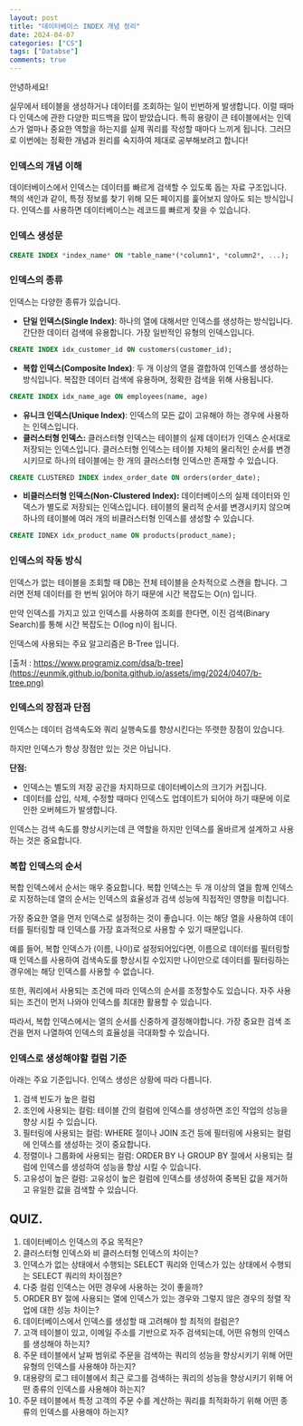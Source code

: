 ```yaml
---
layout: post
title: "데이터베이스 INDEX 개념 정리"
date: 2024-04-07
categories: ["CS"]
tags: ["Databse"]
comments: true
---
```



안녕하세요!

실무에서 테이블을 생성하거나 데이터를 조회하는 일이 빈번하게 발생합니다. 이럴 때마다 인덱스에 관한 다양한 피드백을 많이 받았습니다. 특히 용량이 큰 테이블에서는 인덱스가 얼마나 중요한 역할을 하는지를 실제 쿼리를 작성할 때마다 느끼게 됩니다. 그러므로 이번에는 정확한 개념과 원리를 숙지하여 제대로 공부해보려고 합니다!

### 인덱스의 개념 이해

데이터베이스에서 인덱스는 데이터를 빠르게 검색할 수 있도록 돕는 자료 구조입니다. 책의 색인과 같이, 특정 정보를 찾기 위해 모든 페이지를 훑어보지 않아도 되는 방식입니다. 인덱스를 사용하면 데이터베이스는 레코드를 빠르게 찾을 수 있습니다. 

### 인덱스 생성문

```sql
CREATE INDEX *index_name* ON *table_name*(*column1*, *column2*, ...);
```

### 인덱스의 종류

인덱스는 다양한 종류가 있습니다.

- **단일 인덱스(Single Index)**: 하나의 열에 대해서만 인덱스를 생성하는 방식입니다. 간단한 데이터 검색에 유용합니다. 가장 일반적인 유형의 인덱스입니다.

```sql
CREATE INDEX idx_customer_id ON customers(customer_id);
```

- **복합 인덱스(Composite Index)**: 두 개 이상의 열을 결합하여 인덱스를 생성하는 방식입니다. 복잡한 데이터 검색에 유용하며, 정확한 검색을 위해 사용됩니다.

```sql
CREATE INDEX idx_name_age ON employees(name, age)
```

- **유니크 인덱스(Unique Index)**: 인덱스의 모든 값이 고유해야 하는 경우에 사용하는 인덱스입니다.
- **클러스터형 인덱스:** 클러스터형 인덱스는 테이블의 실제 데이터가 인덱스 순서대로 저장되는 인덱스입니다. 클러스터형 인덱스는 테이블 자체의 물리적인 순서를 변경시키므로 하나의 테이블에는 한 개의 클러스터형 인덱스만 존재할 수 있습니다.

```sql
CREATE CLUSTERED INDEX index_order_date ON orders(order_date);
```

- **비클러스터형 인덱스(Non-Clustered Index):** 데이터베이스의 실제 데이터와 인덱스가 별도로 저장되는 인덱스입니다. 테이블의 물리적 순서를 변경시키지 않으며 하나의 테이블에 여러 개의 비클러스터형 인덱스를 생성할 수 있습니다.

```sql
CREATE IDNEX idx_product_name ON products(product_name); 
```

### 인덱스의 작동 방식

인덱스가 없는 테이블을 조회할 때 DB는 전체 테이블을 순차적으로 스캔을 합니다. 그러면 전체 데이터를 한 번씩 읽어야 하기 때문에 시간 복잡도는 O(n) 입니다.

만약 인덱스를 가지고 있고 인덱스를 사용하여 조회를 한다면, 이진 검색(Binary Search)를 통해 시간 복잡도는 O(log n)이 됩니다. 

인덱스에 사용되는 주요 알고리즘은 B-Tree 입니다. 

[출처 : https://www.programiz.com/dsa/b-tree](https://eunmik.github.io/bonita.github.io/assets/img/2024/0407/b-tree.png)



### 인덱스의 장점과 단점

인덱스는 데이터 검색속도와 쿼리 실행속도를 향상시킨다는 뚜렷한 장점이 있습니다. 

하지만 인덱스가 항상 장점만 있는 것은 아닙니다. 

**단점:** 

- 인덱스는 별도의 저장 공간을 차지하므로 데이터베이스의 크기가 커집니다.
- 데이터를 삽입, 삭제, 수정할 때마다 인덱스도 업데이트가 되어야 하기 때문에 이로 인한 오버헤드가 발생합니다.

인덱스는 검색 속도를 향상시키는데 큰 역할을 하지만 인덱스를 올바르게 설계하고 사용하는 것은 중요합니다. 

### 복합 인덱스의 순서

복합 인덱스에서 순서는 매우 중요합니다. 복합 인덱스는 두 개 이상의 열을 함께 인덱스로 지정하는데 열의 순서는 인덱스의 효율성과 검색 성능에 직접적인 영향을 미칩니다. 

가장 중요한 열을 먼저 인덱스로 설정하는 것이 좋습니다. 이는 해당 열을 사용하여 데이터를 필터링할 때 인덱스를 가장 효과적으로 사용할 수 있기 때문입니다. 

예를 들어, 복합 인덱스가 (이름, 나이)로 설정되어있다면, 이름으로 데이터를 필터링할 때 인덱스를 사용하여 검색속도를 향상시킬 수있지만 나이만으로 데이터를 필터링하는 경우에는 해당 인덱스를 사용할 수 없습니다. 

또한, 쿼리에서 사용되는 조건에 따라 인덱스의 순서를 조정할수도 있습니다. 자주 사용되는 조건이 먼저 나와야 인덱스를 최대한 활용할 수 있습니다. 

따라서, 복합 인덱스에서는 열의 순서를 신중하게 결정해야합니다. 가장 중요한 검색 조건을 먼저 나열하여 인덱스의 효율성을 극대화할 수 있습니다. 

### 인덱스로 생성해야할 컬럼 기준

아래는 주요 기준입니다. 인덱스 생성은 상황에 따라 다릅니다. 

1. 검색 빈도가 높은 컬럼 
2. 조인에 사용되는 컬럼: 테이블 간의 컬럼에 인덱스를 생성하면 조인 작업의 성능을 향상 시킬 수 있습니다. 
3. 필터링에 사용되는 컬럼: WHERE 절이나 JOIN 조건 등에 필터링에 사용되는 컬럼에 인덱스를 생성하는 것이 중요합니다. 
4. 정렬이나 그룹화에 사용되는 컬럼: ORDER BY 나 GROUP BY 절에서 사용되는 컬럼에 인덱스를 생성하여 성능을 향상 시킬 수 있습니다. 
5. 고유성이 높은 컬럼: 고유성이 높은 컬럼에 인덱스를 생성하여 중복된 값을 제거하고 유일한 값을 검색할 수 있습니다. 

## QUIZ.

1. 데이터베이스 인덱스의 주요 목적은? 
2. 클러스터형 인덱스와 비 클러스터형 인덱스의 차이는? 
3. 인덱스가 없는 상태에서 수행되는 SELECT 쿼리와 인덱스가 있는 상태에서 수행되는 SELECT 쿼리의 차이점은?
4. 다중 컬럼 인덱스는 어떤 경우에 사용하는 것이 좋을까?
5. ORDER BY 절에 사용되는 열에 인덱스가 있는 경우와 그렇지 않은 경우의 정렬 작업에 대한 성능 차이는?
6. 데이터베이스에서 인덱스를 생성할 때 고려해야 할 최적의 컬럼은? 
7. 고객 테이블이 있고, 이메일 주소를 기반으로 자주 검색되는데, 어떤 유형의 인덱스를 생성해야 하는지?
8. 주문 테이블에서 날짜 범위로 주문을 검색하는 쿼리의 성능을 향상시키기 위해 어떤 유형의 인덱스를 사용해야 하는지?
9. 대용량의 로그 테이블에서 최근 로그를 검색하는 쿼리의 성능을 향상시키기 위해 어떤 종류의 인덱스를 사용해야 하는지?
10. 주문 테이블에서 특정 고객의 주문 수를 계산하는 쿼리를 최적화하기 위해 어떤 종류의 인덱스를 사용해야 하는지?